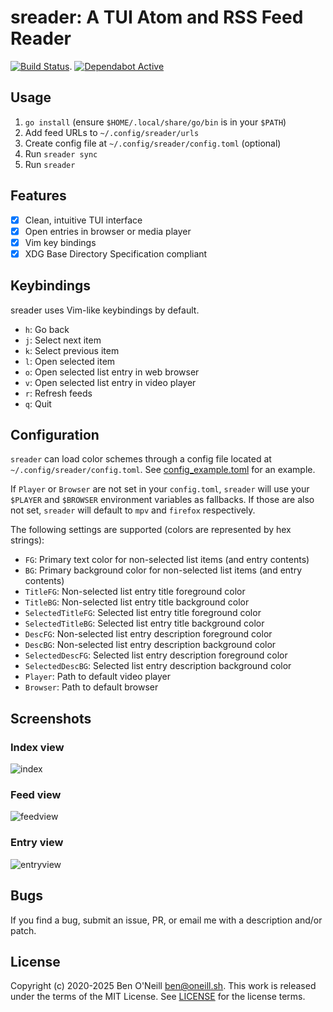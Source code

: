 # sreader: A TUI Atom and RSS Feed Reader

[![Build Status](https://github.com/bmoneill/sreader/actions/workflows/go.yml/badge.svg?branch=master)](https://github.com/bmoneill/sreader/actions/workflows/go.yml).
[![Dependabot Active](https://img.shields.io/badge/dependabot-active-brightgreen?style=flat-square&logo=dependabot)](https://github.com/bmoneill/sreader/security/dependabot)

## Usage

1. `go install` (ensure `$HOME/.local/share/go/bin` is in your `$PATH`)
1. Add feed URLs to `~/.config/sreader/urls`
1. Create config file at `~/.config/sreader/config.toml` (optional)
1. Run `sreader sync`
1. Run `sreader`

## Features

- [X] Clean, intuitive TUI interface
- [X] Open entries in browser or media player
- [X] Vim key bindings
- [X] XDG Base Directory Specification compliant

## Keybindings

sreader uses Vim-like keybindings by default.

- `h`: Go back
- `j`: Select next item
- `k`: Select previous item
- `l`: Open selected item
- `o`: Open selected list entry in web browser
- `v`: Open selected list entry in video player
- `r`: Refresh feeds
- `q`: Quit

## Configuration

`sreader` can load color schemes through a config file located at
`~/.config/sreader/config.toml`. See [config_example.toml](config_example.toml)
for an example.

If `Player` or `Browser` are not set in your `config.toml`, `sreader` will
use your `$PLAYER` and `$BROWSER` environment variables as fallbacks. If those
are also not set, `sreader` will default to `mpv` and `firefox` respectively.

The following settings are supported (colors are represented by hex strings):

- `FG`: Primary text color for non-selected list items (and entry contents)
- `BG`: Primary background color for non-selected list items (and entry contents)
- `TitleFG`: Non-selected list entry title foreground color
- `TitleBG`: Non-selected list entry title background color
- `SelectedTitleFG`: Selected list entry title foreground color
- `SelectedTitleBG`: Selected list entry title background color
- `DescFG`: Non-selected list entry description foreground color
- `DescBG`: Non-selected list entry description background color
- `SelectedDescFG`: Selected list entry description foreground color
- `SelectedDescBG`: Selected list entry description background color
- `Player`: Path to default video player
- `Browser`: Path to default browser

## Screenshots

### Index view

![index](https://oneill.sh/img/sreader-index.png)

### Feed view

![feedview](https://oneill.sh/img/sreader-feedview.png)

### Entry view

![entryview](https://oneill.sh/img/sreader-entryview.png)

## Bugs

If you find a bug, submit an issue, PR, or email me with a description and/or patch.

## License

Copyright (c) 2020-2025 Ben O'Neill <ben@oneill.sh>. This work is released under the
terms of the MIT License. See [LICENSE](LICENSE) for the license terms.
